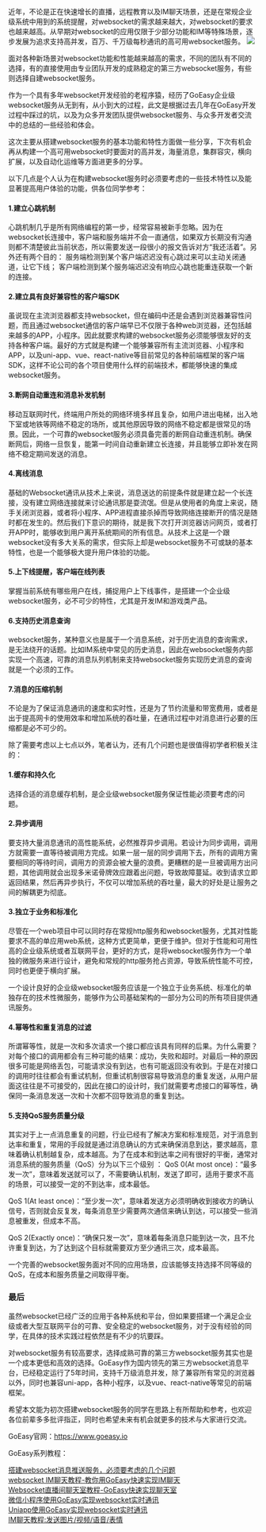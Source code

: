 近年，不论是正在快速增长的直播，远程教育以及IM聊天场景，还是在常规企业级系统中用到的系统提醒，对websocket的需求越来越大，对websocket的要求也越来越高。从早期对websocket的应用仅限于少部分功能和IM等特殊场景，逐步发展为追求支持高并发，百万、千万级每秒通讯的高可用websocket服务。
![](https://segmentfault.com/img/bVbEby3)

面对各种新场景对websocket功能和性能越来越高的需求，不同的团队有不同的选择，有的直接使用由专业团队开发的成熟稳定的第三方websocket服务，有些则选择自建websocket服务。

作为一个具有多年websocket开发经验的老程序猿，经历了GoEasy企业级websocket服务从无到有，从小到大的过程，此文是根据过去几年在GoEasy开发过程中踩过的坑，以及为众多开发团队提供websocket服务、与众多开发者交流中的总结的一些经验和体会。

这次主要从搭建websocket服务的基本功能和特性方面做一些分享，下次有机会再从构建一个高可用websocket时要面对的高并发，海量消息，集群容灾，横向扩展，以及自动化运维等方面进更多的分享。

以下几点是个人认为在构建websocket服务时必须要考虑的一些技术特性以及能显著提高用户体验的功能，供各位同学参考：

#### 1.建立心跳机制
心跳机制几乎是所有网络编程的第一步，经常容易被新手忽略。因为在websocket长连接中，客户端和服务端并不会一直通信，如果双方长期没有沟通则都不清楚彼此当前状态，所以需要发送一段很小的报文告诉对方“我还活着”。另外还有两个目的：
服务端检测到某个客户端迟迟没有心跳过来可以主动关闭通道，让它下线；
客户端检测到某个服务端迟迟没有响应心跳也能重连获取一个新的连接。

#### 2.建立具有良好兼容性的客户端SDK
虽说现在主流浏览器都支持websocket，但在编码中还是会遇到浏览器兼容性问题，而且通过websocket通信的客户端早已不仅限于各种web浏览器，还包括越来越多的APP，小程序。因此就要求构建的websocket服务必须能够很友好的支持各种客户端。最好的方式就是构建一个能够兼容所有主流浏览器、小程序和APP，以及uni-app、vue、react-native等目前常见的各种前端框架的客户端SDK，这样不论公司的各个项目使用什么样的前端技术，都能够快速的集成websocket服务。

#### 3.断网自动重连和消息补发机制
移动互联网时代，终端用户所处的网络环境多样且复杂，如用户进出电梯，出入地下室或地铁等网络不稳定的场所，或其他原因导致的网络不稳定都是很常见的场景。因此，一个可靠的websocket服务必须具备完善的断网自动重连机制。确保断网后，网络一旦恢复，能第一时间自动重新建立长连接，并且能够立即补发在网络不稳定期间发送的消息。

#### 4.离线消息
基础的Websocket通讯从技术上来说，消息送达的前提条件就是建立起一个长连接，没有建立网络连接就来讨论通讯那是耍流氓。但是从使用者的角度上来说，随手关闭浏览器，或者将小程序、APP进程直接杀掉而导致网络连接断开的情况是随时都在发生的。然后我们下意识的期待，就是我下次打开浏览器访问网页，或者打开APP时，能够收到用户离开系统期间的所有信息。从技术上这是一个跟websocket没有多大关系的需求，但实际上却是websocket服务不可或缺的基本特性，也是一个能够极大提升用户体验的功能。

#### 5.上下线提醒，客户端在线列表
掌握当前系统有哪些用户在线，捕捉用户上下线事件，是搭建一个企业级websocket服务，必不可少的特性，尤其是开发IM和游戏类产品。

#### 6.支持历史消息查询
websocket服务，某种意义也是属于一个消息系统，对于历史消息的查询需求，是无法绕开的话题。比如IM系统中常见的历史消息，因此在websocket服务内部实现一个高速，可靠的消息队列机制来支持websocket服务实现历史消息的查询就是一个必须的工作。

#### 7.消息的压缩机制
不论是为了保证消息通讯的速度和实时性，还是为了节约流量和带宽费用，或者是出于提高网卡的使用效率和增加系统的吞吐量，在通讯过程中对消息进行必要的压缩都是必不可少的。

除了需要考虑以上七点以外，笔者认为，还有几个问题也是很值得初学者积极关注的：

#### 1.缓存和持久化
选择合适的消息缓存机制，是企业级websocket服务保证性能必须要考虑的问题。

#### 2.异步调用
要支持大量消息通讯的高性能系统，必然推荐异步调用。若设计为同步调用，调用方就需要一直等待被调用方完成。如果一层一层的同步调用下去，所有的调用方需要相同的等待时间，调用方的资源会被大量的浪费。更糟糕的是一旦被调用方出问题，其他调用就会出现多米诺骨牌效应跟着出问题，导致故障蔓延。收到请求立即返回结果，然后再异步执行，不仅可以增加系统的吞吐量，最大的好处是让服务之间的解耦更为彻底。

#### 3.独立于业务和标准化
尽管在一个web项目中可以同时存在常规http服务和websocket服务，尤其对性能要求不高的单应用web系统，这种方式更简单，更便于维护。但对于性能和可用性高的企业级系统或者互联网平台，更好的方式，是将websocket服务作为一个单独的微服务来进行设计，避免和常规的http服务抢占资源，导致系统性能不可控，同时也更便于横向扩展。

一个设计良好的企业级websocket服务应该是一个独立于业务系统、标准化的单独存在的技术性微服务，能够作为公司基础架构的一部分为公司的所有项目提供通讯服务。

#### 4.幂等性和重复消息的过滤
所谓幂等性，就是一次和多次请求一个接口都应该具有同样的后果。为什么需要？对每个接口的调用都会有三种可能的结果：成功，失败和超时。对最后一种的原因很多可能是网络丢包，可能请求没有到达，也有可能返回没有收到。于是在对接口的调用时往往都会有重试机制，但重试机制很容易导致消息的重复发送，从用户层面这往往是不可接受的，因此在接口的设计时，我们就需要考虑接口的幂等性，确保同一条消息发送一次和十次都不回导致消息的重复到达。

#### 5.支持QoS服务质量分级
其实对于上一点消息重复的问题，行业已经有了解决方案和标准规范，对于消息到达率和重复，常用的手段就是通过消息确认的方式来确保消息到达，要求越高，意味着确认机制越复杂，成本越高。为了在成本和到达率之间有很好的平衡，通常对消息系统的服务质量（QoS）分为以下三个级别 ：
QoS 0(At most once)：“最多发一次”，意味着发送就可以了，不需要确认机制，发送了即可，适用于要求不高的场景，可以接受一定的不到达率，成本最低。

QoS 1(At least once)：“至少发一次”，意味着发送方必须明确收到接收方的确认信号，否则就会反复发，每条消息至少需要两次通信来确认到达，可以接受一些消息被重发，但成本不高。

QoS 2(Exactly once)：“确保只发一次”，意味着每条消息只能到达一次，且不允许重复到达，为了达到这个目标就需要双方至少通讯三次，成本最高。

一个完善的websocket服务面对不同的应用场景，应该能够支持选择不同等级的QoS，在成本和服务质量之间取得平衡。

### 最后
虽然websocket已经广泛的应用于各种系统和平台，但如果要搭建一个满足企业级或者大型互联网平台的可靠、安全稳定的websocket服务，对于没有经验的同学，在具体的技术实践过程依然是有不少的坑要踩。

对websocket服务有较高要求，选择成熟可靠的第三方websocket服务其实也是一个成本更低和高效的选择。GoEasy作为国内领先的第三方websocket消息平台，已经稳定运行了5年时间，支持千万级消息并发，除了兼容所有常见的浏览器以外，同时也兼容uni-app，各种小程序，以及vue、react-native等常见的前端框架。

希望本文能为初次搭建websocket服务的同学在思路上有所帮助和参考，也欢迎各位前辈多多批评指正，同时也希望未来有机会就更多的技术与大家进行交流。

GoEasy官网：https://www.goeasy.io

GoEasy系列教程：

[搭建websocket消息推送服务，必须要考虑的几个问题](https://segmentfault.com/a/1190000021931596) </br>
[websocket IM聊天教程-教你用GoEasy快速实现IM聊天](https://segmentfault.com/a/1190000022139554) </br>
[Websocket直播间聊天室教程-GoEasy快速实现聊天室](https://segmentfault.com/a/1190000022438130) </br>
[微信小程序使用GoEasy实现websocket实时通讯](https://segmentfault.com/a/1190000022604896) </br>
[Uniapp使用GoEasy实现websocket实时通讯](https://segmentfault.com/a/1190000022118370) </br>
[IM聊天教程:发送图片/视频/语音/表情](https://segmentfault.com/a/1190000022680570) </br>